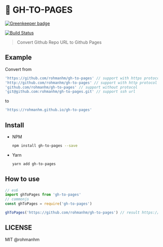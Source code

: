 # 💫 GH-TO-PAGES

[![Greenkeeper badge](https://badges.greenkeeper.io/rohmanhm/gh-to-pages.svg)](https://greenkeeper.io/)

[![Build Status](https://travis-ci.org/rohmanhm/gh-to-pages.svg?branch=master)](https://travis-ci.org/rohmanhm/gh-to-pages)

> Convert Github Repo URL to Github Pages

## Example
Convert from
```javascript
'https://github.com/rohmanhm/gh-to-pages' // support with https protocol
'http://github.com/rohmanhm/gh-to-pages' // support with http protocol
'github.com/rohmanhm/gh-to-pages' // support without protocol
'git@github.com:rohmanhm/gh-to-pages.git' // support ssh url
```
to
```javascript
'https://rohmanhm.github.io/gh-to-pages'
```
## Install
  * NPM
    ```bash
    npm install gh-to-pages --save
    ```
  * Yarn
    ```bash
    yarn add gh-to-pages
    ```
## How to use
```javascript
// es6
import ghToPages from 'gh-to-pages'
// commonjs
const ghToPages = require('gh-to-pages')

ghToPages('https://github.com/rohmanhm/gh-to-pages') // result https://rohmanhm.github.io/gh-to-pages
```

## LICENSE
MIT @rohmanhm